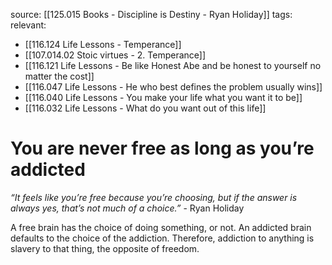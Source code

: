 source: [[125.015 Books - Discipline is Destiny - Ryan Holiday]]
tags:
relevant:
- [[116.124 Life Lessons - Temperance]]
- [[107.014.02 Stoic virtues - 2. Temperance]]
- [[116.121 Life Lessons - Be like Honest Abe and be honest to yourself no matter the cost]]
- [[116.047 Life Lessons - He who best defines the problem usually wins]]
- [[116.040 Life Lessons - You make your life what you want it to be]]
- [[116.032 Life Lessons - What do you want out of this life]]

# You are never free as long as you’re addicted

_“It feels like you’re free because you’re choosing, but if the answer is always yes, that’s not much of a choice.”_ - Ryan Holiday

A free brain has the choice of doing something, or not. An addicted brain defaults to the choice of the addiction. Therefore, addiction to anything is slavery to that thing, the opposite of freedom. 
